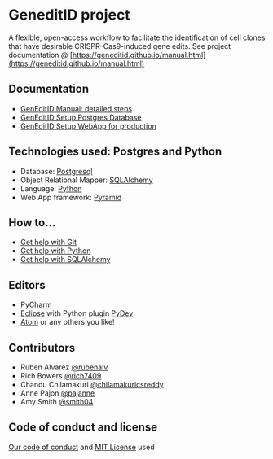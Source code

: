 # GeneditID project

A flexible, open-access workflow to facilitate the identification of cell clones that have desirable CRISPR-Cas9-induced gene edits. See project documentation @ [https://geneditid.github.io/manual.html](https://geneditid.github.io/manual.html)

## Documentation

- [GenEditID Manual: detailed steps](https://geneditid.github.io/manual.html)
- [GenEditID Setup Postgres Database](https://geneditid.github.io/database.html)
- [GenEditID Setup WebApp for production](https://geneditid.github.io/webapp.html)

## Technologies used: Postgres and Python

- Database: [Postgresql](https://www.postgresql.org/)
- Object Relational Mapper: [SQLAlchemy](https://www.sqlalchemy.org/)
- Language: [Python](https://www.python.org/)
- Web App framework: [Pyramid](https://trypyramid.com/)


## How to...

- [Get help with Git](https://geneditid.github.io/help-git.html)
- [Get help with Python](https://geneditid.github.io/help-python.html)
- [Get help with SQLAlchemy](https://geneditid.github.io/help-sqlalchemy.html)


## Editors

- [PyCharm](https://www.jetbrains.com/pycharm/)
- [Eclipse](http://www.eclipse.org/) with Python plugin [PyDev](http://www.pydev.org/)
- [Atom](https://atom.io/) or any others you like!

## Contributors

- Ruben Alvarez [@rubenalv](https://github.com/rubenalv)
- Rich Bowers [@rich7409](https://github.com/rich7409)
- Chandu Chilamakuri [@chilamakuricsreddy](https://github.com/chilamakuricsreddy)
- Anne Pajon [@pajanne](https://github.com/pajanne)
- Amy Smith [@smith04](https://github.com/smith04)


## Code of conduct and license

[Our code of conduct](CODE_OF_CONDUCT.md) and [MIT License](LICENSE) used
